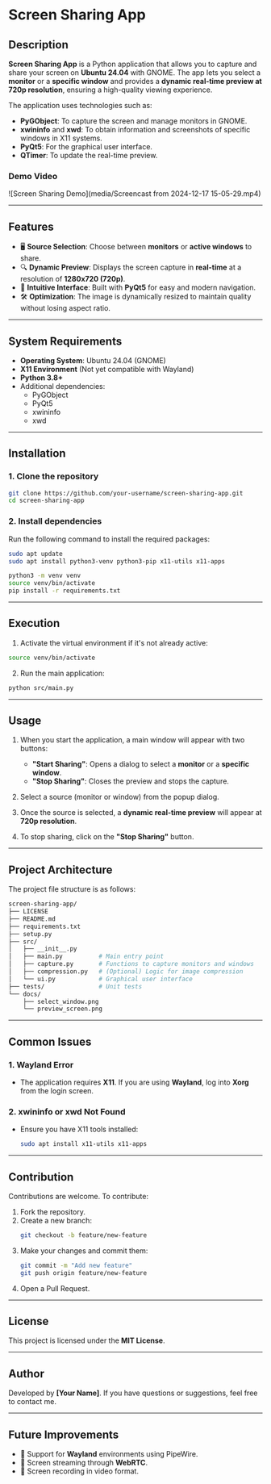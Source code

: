 # Screen Sharing App

## Description

**Screen Sharing App** is a Python application that allows you to capture and share your screen on **Ubuntu 24.04** with GNOME. The app lets you select a **monitor** or a **specific window** and provides a **dynamic real-time preview at 720p resolution**, ensuring a high-quality viewing experience.

The application uses technologies such as:

- **PyGObject**: To capture the screen and manage monitors in GNOME.
- **xwininfo** and **xwd**: To obtain information and screenshots of specific windows in X11 systems.
- **PyQt5**: For the graphical user interface.
- **QTimer**: To update the real-time preview.

### Demo Video

![Screen Sharing Demo](media/Screencast from 2024-12-17 15-05-29.mp4)

---

## Features

- 🖥 **Source Selection**: Choose between **monitors** or **active windows** to share.
- 🔍 **Dynamic Preview**: Displays the screen capture in **real-time** at a resolution of **1280x720 (720p)**.
- 🚀 **Intuitive Interface**: Built with **PyQt5** for easy and modern navigation.
- 🛠 **Optimization**: The image is dynamically resized to maintain quality without losing aspect ratio.

---

## System Requirements

- **Operating System**: Ubuntu 24.04 (GNOME)
- **X11 Environment** (Not yet compatible with Wayland)
- **Python 3.8+**
- Additional dependencies:
  - PyGObject
  - PyQt5
  - xwininfo
  - xwd

---

## Installation

### 1. Clone the repository

```bash
git clone https://github.com/your-username/screen-sharing-app.git
cd screen-sharing-app
```

### 2. Install dependencies

Run the following command to install the required packages:

```bash
sudo apt update
sudo apt install python3-venv python3-pip x11-utils x11-apps

python3 -m venv venv
source venv/bin/activate
pip install -r requirements.txt
```

---

## Execution

1. Activate the virtual environment if it's not already active:

```bash
source venv/bin/activate
```

2. Run the main application:

```bash
python src/main.py
```

---

## Usage

1. When you start the application, a main window will appear with two buttons:

   - **"Start Sharing"**: Opens a dialog to select a **monitor** or a **specific window**.
   - **"Stop Sharing"**: Closes the preview and stops the capture.

2. Select a source (monitor or window) from the popup dialog.

3. Once the source is selected, a **dynamic real-time preview** will appear at **720p resolution**.

4. To stop sharing, click on the **"Stop Sharing"** button.

---

## Project Architecture

The project file structure is as follows:

```bash
screen-sharing-app/
├── LICENSE
├── README.md
├── requirements.txt
├── setup.py
├── src/
│   ├── __init__.py
│   ├── main.py          # Main entry point
│   ├── capture.py       # Functions to capture monitors and windows
│   ├── compression.py   # (Optional) Logic for image compression
│   └── ui.py            # Graphical user interface
├── tests/               # Unit tests
└── docs/
    ├── select_window.png
    └── preview_screen.png
```

---

## Common Issues

### 1. **Wayland Error**

- The application requires **X11**. If you are using **Wayland**, log into **Xorg** from the login screen.

### 2. **xwininfo or xwd Not Found**

- Ensure you have X11 tools installed:
  ```bash
  sudo apt install x11-utils x11-apps
  ```

---

## Contribution

Contributions are welcome. To contribute:

1. Fork the repository.
2. Create a new branch:
   ```bash
   git checkout -b feature/new-feature
   ```
3. Make your changes and commit them:
   ```bash
   git commit -m "Add new feature"
   git push origin feature/new-feature
   ```
4. Open a Pull Request.

---

## License

This project is licensed under the **MIT License**.

---

## Author

Developed by **[Your Name]**. If you have questions or suggestions, feel free to contact me.

---

## Future Improvements

- 🔧 Support for **Wayland** environments using PipeWire.
- 🎥 Screen streaming through **WebRTC**.
- 💾 Screen recording in video format.
